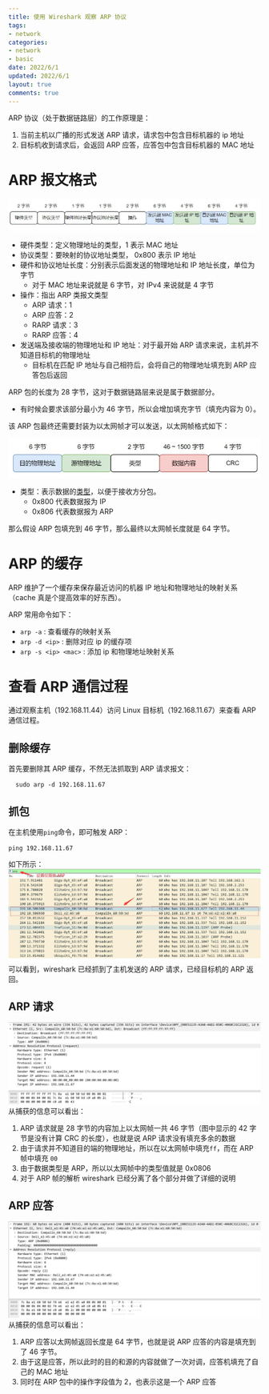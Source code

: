 ```yaml
---
title: 使用 Wireshark 观察 ARP 协议
tags: 
- network
categories:
- network
- basic
date: 2022/6/1
updated: 2022/6/1
layout: true
comments: true
---
```


ARP 协议（处于数据链路层）的工作原理是：
1. 当前主机以广播的形式发送 ARP 请求，请求包中包含目标机器的 ip 地址
2. 目标机收到请求后，会返回 ARP 应答，应答包中包含目标机器的 MAC 地址

<!--more-->

# ARP 报文格式

![](./arp_format.jpg)

- 硬件类型：定义物理地址的类型，1 表示 MAC 地址
- 协议类型：要映射的协议地址类型， 0x800 表示 IP 地址
- 硬件和协议地址长度：分别表示后面发送的物理地址和 IP 地址长度，单位为字节
  + 对于 MAC 地址来说就是 6 字节，对 IPv4 来说就是 4 字节
- 操作：指出 ARP 类报文类型
  + ARP 请求：1
  + ARP 应答：2
  + RARP 请求：3
  + RARP 应答：4
- 发送端及接收端的物理地址和 IP 地址：对于最开始 ARP 请求来说，主机并不知道目标机的物理地址
  + 目标机在匹配 IP 地址与自己相符后，会将自己的物理地址填充到 ARP 应答包后返回

ARP 包的长度为 28 字节，这对于数据链路层来说是属于数据部分。
- 有时候会要求该部分最小为 46 字节，所以会增加填充字节（填充内容为 0）。

该 ARP 包最终还需要封装为以太网帧才可以发送，以太网帧格式如下：

![](./ethernet_frame_format.jpg)

- 类型：表示数据的[类型](https://en.wikipedia.org/wiki/EtherType)，以便于接收方分包。
  + 0x800 代表数据报为 IP
  + 0x806 代表数据报为 ARP

那么假设 ARP 包填充到 46 字节，那么最终以太网帧长度就是 64 字节。

# ARP 的缓存

ARP 维护了一个缓存来保存最近访问的机器 IP 地址和物理地址的映射关系（cache 真是个提高效率的好东西）。

ARP 常用命令如下：
- `arp -a` : 查看缓存的映射关系
- `arp -d <ip>` : 删除对应 ip 的缓存项
- `arp -s <ip> <mac>` : 添加 ip 和物理地址映射关系

# 查看 ARP 通信过程
通过观察主机（192.168.11.44）访问 Linux 目标机（192.168.11.67）来查看 ARP 通信过程。

## 删除缓存

首先要删除其 ARP 缓存，不然无法抓取到 ARP 请求报文：
``` shell
  sudo arp -d 192.168.11.67
```

## 抓包

在主机使用`ping`命令，即可触发 ARP：
```shell
ping 192.168.11.67
```

如下所示：
![](./catch_overview.jpg)
可以看到，wireshark 已经抓到了主机发送的 ARP 请求，已经目标机的 ARP 返回。

## ARP 请求

![](./catch_arp_request.jpg)
从捕获的信息可以看出：
1. ARP 请求就是 28 字节的内容加上以太网帧一共 46 字节（图中显示的 42 字节是没有计算 CRC 的长度），也就是说 ARP 请求没有填充多余的数据
2. 由于请求并不知道目的端的物理地址，所以在以太网帧中填充`ff`，而在 ARP 帧中填充 `00`
3. 由于数据类型是 ARP，所以以太网帧中的类型值就是 0x0806
4. 对于 ARP 帧的解析 wireshark 已经分离了各个部分并做了详细的说明

## ARP 应答

![](./catch_arp_ack.jpg)
从捕获的信息可以看出：
1. ARP 应答以太网帧返回长度是 64 字节，也就是说 ARP 应答的内容是填充到了 46 字节。
2. 由于这是应答，所以此时的目的和源的内容就做了一次对调，应答机填充了自己的 MAC 地址
3. 同时在 ARP 包中的操作字段值为 2，也表示这是一个 ARP 应答